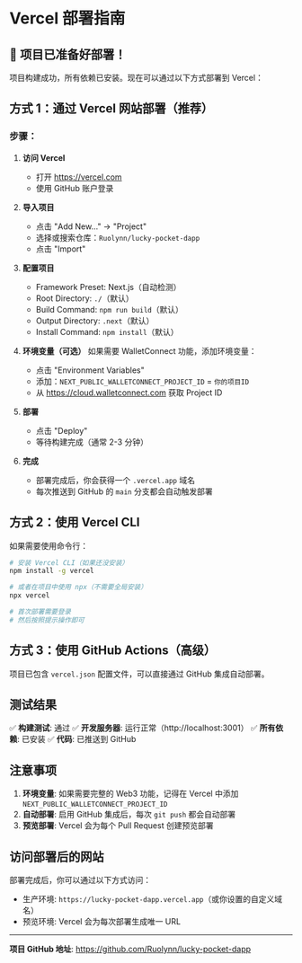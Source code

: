 # Vercel 部署指南

## 🎉 项目已准备好部署！

项目构建成功，所有依赖已安装。现在可以通过以下方式部署到 Vercel：

## 方式 1：通过 Vercel 网站部署（推荐）

### 步骤：

1. **访问 Vercel**
   - 打开 https://vercel.com
   - 使用 GitHub 账户登录

2. **导入项目**
   - 点击 "Add New..." → "Project"
   - 选择或搜索仓库：`Ruolynn/lucky-pocket-dapp`
   - 点击 "Import"

3. **配置项目**
   - Framework Preset: Next.js（自动检测）
   - Root Directory: `./`（默认）
   - Build Command: `npm run build`（默认）
   - Output Directory: `.next`（默认）
   - Install Command: `npm install`（默认）

4. **环境变量（可选）**
   如果需要 WalletConnect 功能，添加环境变量：
   - 点击 "Environment Variables"
   - 添加：`NEXT_PUBLIC_WALLETCONNECT_PROJECT_ID` = `你的项目ID`
   - 从 https://cloud.walletconnect.com 获取 Project ID

5. **部署**
   - 点击 "Deploy"
   - 等待构建完成（通常 2-3 分钟）

6. **完成**
   - 部署完成后，你会获得一个 `.vercel.app` 域名
   - 每次推送到 GitHub 的 `main` 分支都会自动触发部署

## 方式 2：使用 Vercel CLI

如果需要使用命令行：

```bash
# 安装 Vercel CLI（如果还没安装）
npm install -g vercel

# 或者在项目中使用 npx（不需要全局安装）
npx vercel

# 首次部署需要登录
# 然后按照提示操作即可
```

## 方式 3：使用 GitHub Actions（高级）

项目已包含 `vercel.json` 配置文件，可以直接通过 GitHub 集成自动部署。

## 测试结果

✅ **构建测试**: 通过
✅ **开发服务器**: 运行正常（http://localhost:3001）
✅ **所有依赖**: 已安装
✅ **代码**: 已推送到 GitHub

## 注意事项

1. **环境变量**: 如果需要完整的 Web3 功能，记得在 Vercel 中添加 `NEXT_PUBLIC_WALLETCONNECT_PROJECT_ID`
2. **自动部署**: 启用 GitHub 集成后，每次 `git push` 都会自动部署
3. **预览部署**: Vercel 会为每个 Pull Request 创建预览部署

## 访问部署后的网站

部署完成后，你可以通过以下方式访问：
- 生产环境: `https://lucky-pocket-dapp.vercel.app`（或你设置的自定义域名）
- 预览环境: Vercel 会为每次部署生成唯一 URL

---

**项目 GitHub 地址**: https://github.com/Ruolynn/lucky-pocket-dapp

